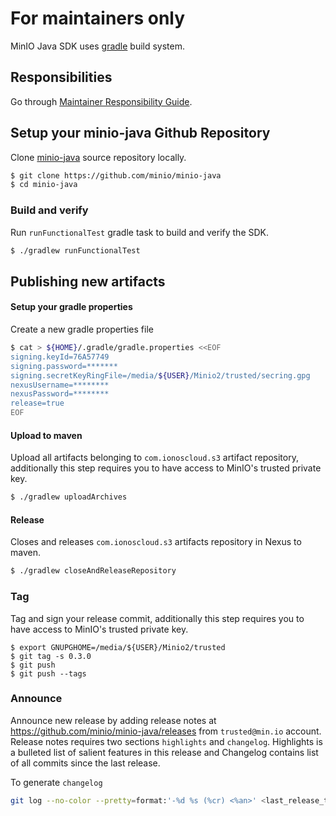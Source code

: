 # For maintainers only
MinIO Java SDK uses [gradle](https://gradle.org/) build system.

## Responsibilities
Go through [Maintainer Responsibility Guide](https://gist.github.com/abperiasamy/f4d9b31d3186bbd26522).

## Setup your minio-java Github Repository
Clone [minio-java](https://github.com/minio/minio-java/) source repository locally.
```sh
$ git clone https://github.com/minio/minio-java
$ cd minio-java
```

### Build and verify
Run `runFunctionalTest` gradle task to build and verify the SDK.
```sh
$ ./gradlew runFunctionalTest
```

## Publishing new artifacts
#### Setup your gradle properties
Create a new gradle properties file
```sh
$ cat > ${HOME}/.gradle/gradle.properties <<EOF
signing.keyId=76A57749
signing.password=*******
signing.secretKeyRingFile=/media/${USER}/Minio2/trusted/secring.gpg
nexusUsername=********
nexusPassword=********
release=true
EOF
```

#### Upload to maven
Upload all artifacts belonging to `com.ionoscloud.s3` artifact repository, additionally this step requires you to have access to MinIO's trusted private key.
```sh
$ ./gradlew uploadArchives
```

#### Release
Closes and releases `com.ionoscloud.s3` artifacts repository in Nexus to maven.
```sh
$ ./gradlew closeAndReleaseRepository
```

### Tag
Tag and sign your release commit, additionally this step requires you to have access to MinIO's trusted private key.
```
$ export GNUPGHOME=/media/${USER}/Minio2/trusted
$ git tag -s 0.3.0
$ git push
$ git push --tags
```

### Announce
Announce new release by adding release notes at https://github.com/minio/minio-java/releases from `trusted@min.io` account. Release notes requires two sections `highlights` and `changelog`. Highlights is a bulleted list of salient features in this release and Changelog contains list of all commits since the last release.

To generate `changelog`
```sh
git log --no-color --pretty=format:'-%d %s (%cr) <%an>' <last_release_tag>..<latest_release_tag>
```
